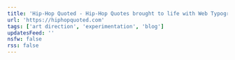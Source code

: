 ```yaml
---
title: 'Hip-Hop Quoted - Hip-Hop Quotes brought to life with Web Typography'
url: 'https://hiphopquoted.com'
tags: ['art direction', 'experimentation', 'blog']
updatesFeed: ''
nsfw: false
rss: false
---
```

